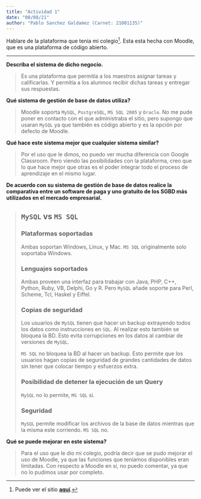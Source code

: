 ```yaml
---
title: "Actividad 1"
date: "08/08/21"
author: "Pablo Sanchez Galdamez (Carnet: 21001135)"
---
```


<!--
Instrucciones: 

Un sistema de negocios con el que tenga experiencia interactuando y realice lo
siguiente:

* Describa el sistema de dicho negocio (puede ser en forma narrativa o grafica).
* ¿Qué sistema de gestión de base de datos utiliza?
* ¿Qué hace este sistema mejor que cualquier sistema similar? 
* De acuerdo con su sistema de gestión de base de datos realice la comparativa
  entre un software de paga y uno gratuito de los SGBD más utilizados en el
  mercado empresarial.
* ¿Qué se puede mejorar en este sistema?

Agregar un encabezado identificando sus datos académicos. 

La actividad debe entregarse en un archivo PDF (Entrega de Tareas / Notas
Actividad 1).
-->

Hablare de la plataforma que tenia mi colegio[^1]. Esta esta hecha con Moodle,
que es una plataforma de código abierto.

[^1]: Puede ver el sitio **[aquí](https://bilingueelprado.edu.gt/moodle/)**.

---

**Describa el sistema de dicho negocio.**

> Es una plataforma que permitía a los maestros asignar tareas y calificarlas.
> Y permitía a los alumnos recibir dichas tareas y entregar sus respuestas.

**Qué sistema de gestión de base de datos utiliza?**

> Moodle soporta `MySQL`, `PostgreSQL`, `MS SQL 2005` y `Oracle`. No me pude
> poner en contacto con el que administraba el sitio, pero supongo que usaran
> `MySQL` ya que también es código abierto y es la opción por defecto de Moodle.

**Qué hace este sistema mejor que cualquier sistema similar?**

> Por el uso que le dimos, no puedo ver mucha diferencia con Google Classroom.
> Pero viendo las posibilidades con la plataforma, creo que lo que hace mejor
> que otras es el poder integrar todo el proceso de aprendizaje en el mismo
> lugar.


**De acuerdo con su sistema de gestión de base de datos realice la comparativa
entre un software de paga y uno gratuito de los SGBD más utilizados en el
mercado empresarial.**

> ## `MySQL` vs `MS SQL`
> 
> ### Plataformas soportadas
> 
> Ambas soportan Windows, Linux, y Mac. `MS SQL` originalmente solo soportaba
> Windows.
> 
> ### Lenguajes soportados
> 
> Ambas proveen una interfaz para trabajar con Java, PHP, C++, Python, Ruby, VB,
> Delphi, Go y R. Pero `MySQL` añade soporte para Perl, Scheme, Tcl, Haskel
> y Eiffel.
> 
> ### Copias de seguridad
> 
> Los usuarios de `MySQL` tienen que hacer un backup extrayendo todos los datos
> como instrucciones en `SQL`. Al realizar esto también se bloquea la BD. Esto
> evita corrupciones en los datos al cambiar de versiones de `MySQL`.
> 
> `MS SQL` no bloquea la BD al hacer un backup. Esto permite que los usuarios
> hagan copias de seguridad de grandes cantidades de datos sin tener que colocar
> tiempo y esfuerzos extra.
> 
> ### Posibilidad de detener la ejecución de un Query
> 
> `MySQL` no lo permite, `MS SQL` si.
> 
> ### Seguridad
> 
> `MySQL` permite modificar los archivos de la base de datos mientras que la
> misma este corriendo. `MS SQL` no.

**Qué se puede mejorar en este sistema?**

> Para el uso que le dio mi colegio, podría decir que se pudo mejorar el uso de
> Moodle, ya que las funciones que teníamos disponibles eran limitadas. Con
> respecto a Moodle en si, no puedo comentar, ya que no lo pudimos usar por
> completo.
